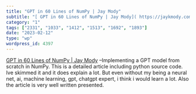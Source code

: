 ```yaml
---
title: "GPT in 60 Lines of NumPy | Jay Mody"
subtitle: "[ GPT in 60 Lines of NumPy | Jay Mody]( https://jaykmody.com/blog/gpt-from-scratch/) –Implementing a..."
category: "1"
tags: ["2331", "1033", "1412", "1513", "1692", "1893"]
date: "2023-02-12"
type: "wp"
wordpress_id: 4397
---
```

[ GPT in 60 Lines of NumPy | Jay Mody]( https://jaykmody.com/blog/gpt-from-scratch/) –Implementing a GPT model from scratch in NumPy. This is a detailed article including python source code. Ive skimmed it and it does explain a lot. But even without my being a neural net, ai, machine learning, gpt, chatgpt expert, i think i would learn a lot. Also the article is very well written presented.